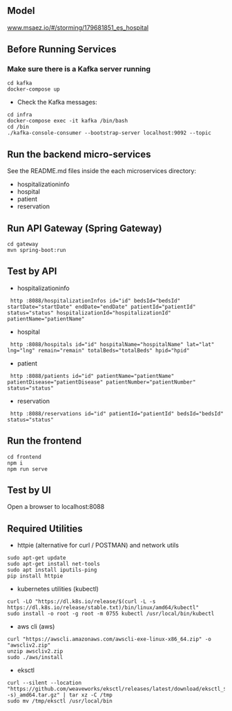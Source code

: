 # 

## Model
www.msaez.io/#/storming/179681851_es_hospital

## Before Running Services
### Make sure there is a Kafka server running
```
cd kafka
docker-compose up
```
- Check the Kafka messages:
```
cd infra
docker-compose exec -it kafka /bin/bash
cd /bin
./kafka-console-consumer --bootstrap-server localhost:9092 --topic
```

## Run the backend micro-services
See the README.md files inside the each microservices directory:

- hospitalizationinfo
- hospital
- patient
- reservation


## Run API Gateway (Spring Gateway)
```
cd gateway
mvn spring-boot:run
```

## Test by API
- hospitalizationinfo
```
 http :8088/hospitalizationInfos id="id" bedsId="bedsId" startDate="startDate" endDate="endDate" patientId="patientId" status="status" hospitalizationId="hospitalizationId" patientName="patientName" 
```
- hospital
```
 http :8088/hospitals id="id" hospitalName="hospitalName" lat="lat" lng="lng" remain="remain" totalBeds="totalBeds" hpid="hpid" 
```
- patient
```
 http :8088/patients id="id" patientName="patientName" patientDisease="patientDisease" patientNumber="patientNumber" status="status" 
```
- reservation
```
 http :8088/reservations id="id" patientId="patientId" bedsId="bedsId" status="status" 
```


## Run the frontend
```
cd frontend
npm i
npm run serve
```

## Test by UI
Open a browser to localhost:8088

## Required Utilities

- httpie (alternative for curl / POSTMAN) and network utils
```
sudo apt-get update
sudo apt-get install net-tools
sudo apt install iputils-ping
pip install httpie
```

- kubernetes utilities (kubectl)
```
curl -LO "https://dl.k8s.io/release/$(curl -L -s https://dl.k8s.io/release/stable.txt)/bin/linux/amd64/kubectl"
sudo install -o root -g root -m 0755 kubectl /usr/local/bin/kubectl
```

- aws cli (aws)
```
curl "https://awscli.amazonaws.com/awscli-exe-linux-x86_64.zip" -o "awscliv2.zip"
unzip awscliv2.zip
sudo ./aws/install
```

- eksctl 
```
curl --silent --location "https://github.com/weaveworks/eksctl/releases/latest/download/eksctl_$(uname -s)_amd64.tar.gz" | tar xz -C /tmp
sudo mv /tmp/eksctl /usr/local/bin
```

